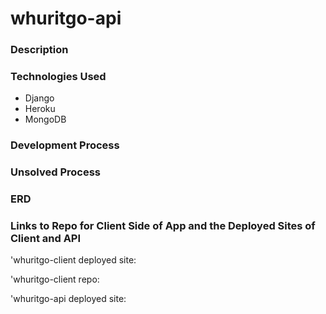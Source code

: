 # whuritgo-api

### Description

### Technologies Used
- Django
- Heroku
- MongoDB

### Development Process

### Unsolved Process

### ERD

### Links to Repo for Client Side of App and the Deployed Sites of Client and API
'whuritgo-client deployed site:


'whuritgo-client repo:


'whuritgo-api deployed site:
